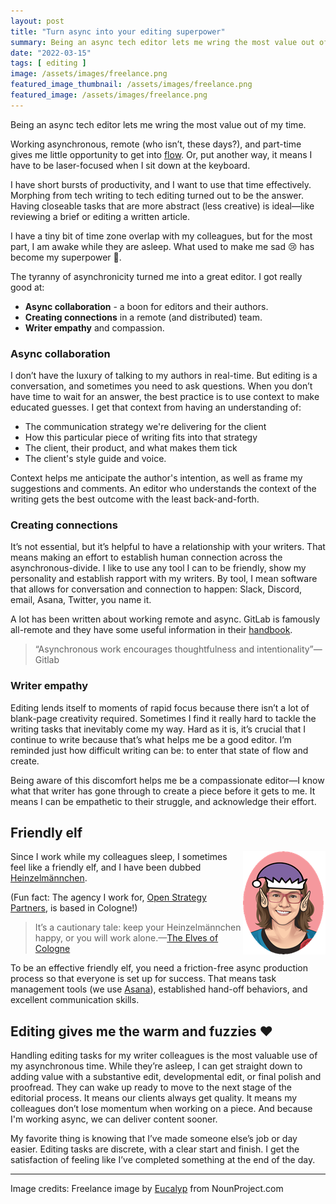 ```yaml
---
layout: post
title: "Turn async into your editing superpower"
summary: Being an async tech editor lets me wring the most value out of my time.
date: "2022-03-15"
tags: [ editing ]
image: /assets/images/freelance.png
featured_image_thumbnail: /assets/images/freelance.png
featured_image: /assets/images/freelance.png
---
```



Being an async tech editor lets me wring the most value out of my time.

Working asynchronous, remote (who isn’t, these days?), and part-time gives me little opportunity to get into [flow](https://en.wikipedia.org/wiki/Flow_(psychology)). 
Or, put another way, it means I have to be laser-focused when I sit down at the keyboard. 

I have short bursts of productivity, and I want to use that time effectively. Morphing from tech writing to tech editing turned out to be the answer. Having closeable tasks that are more abstract (less creative) is ideal—like reviewing a brief or editing a written article.

I have a tiny bit of time zone overlap with my colleagues, but for the most part, I am awake while they are asleep. What used to make me sad 😢 has become my superpower 🚀.  

The tyranny of asynchronicity turned me into a great editor. I got really good at:

* **Async collaboration** - a boon for editors and their authors.
* **Creating connections** in a remote (and distributed) team.
* **Writer empathy** and compassion.


### Async collaboration

I don’t have the luxury of talking to my authors in real-time. But editing is a conversation, and sometimes you need to ask questions. When you don’t have time to wait for an answer, the best practice is to use context to make educated guesses. I get that context from having an understanding of:

* The communication strategy we're delivering for the client
* How this particular piece of writing fits into that strategy
* The client, their product, and what makes them tick 
* The client's style guide and voice.

Context helps me anticipate the author's intention, as well as frame my suggestions and comments. An editor who understands the context of the writing gets the best outcome with the least back-and-forth.


### Creating connections

It’s not essential, but it’s helpful to have a relationship with your writers. That means making an effort to establish human connection across the asynchronous-divide. I 
like to use any tool I can to be friendly, show my personality and establish rapport with my writers. By tool, I mean software that allows for conversation and connection to happen: Slack, Discord, email, Asana, Twitter, you name it.

A lot has been written about working remote 
and async. GitLab is famously all-remote and they have some useful information in their [handbook](https://about.gitlab.com/company/culture/all-remote/asynchronous/).

> “Asynchronous work encourages thoughtfulness and intentionality”—Gitlab


### Writer empathy

Editing lends itself to moments of rapid focus because there isn’t a lot of blank-page creativity required. Sometimes I find it really hard to tackle the writing tasks that inevitably come my way. Hard as it is, it’s crucial that I continue to write because that’s what helps me be a good editor.
 I’m reminded just how difficult writing can be: to enter that state of flow and create. 

Being aware of this discomfort helps me be a compassionate editor—I know what
that writer has gone through to create a piece before it gets to me. It means I can be empathetic to their struggle, and acknowledge their effort.


## Friendly elf

<img src="/assets/images/flicstarelf.png" align="right"/>

Since I work while my colleagues sleep, I sometimes feel like a friendly elf, and I have been dubbed [Heinzelmännchen](https://en.wikipedia.org/wiki/Heinzelm%C3%A4nnchen). 

(Fun fact: The agency I work for, [Open Strategy Partners](https://openstrategypartners.com/), is based in Cologne!)

> It’s a cautionary tale: keep your Heinzelmännchen happy, or you will work alone.—[The Elves of Cologne](https://germangirlinamerica.com/heinzelmannchen-the-elves-of-cologne/)

To be an effective friendly elf, you need a friction-free async production process so that everyone is set up for success. That means task management tools
(we use [Asana](https://asana.com/)), established hand-off behaviors, and excellent communication skills.


## Editing gives me the warm and fuzzies ♥

Handling editing tasks for my writer colleagues is the most valuable use 
of my asynchronous time. While they’re asleep, I can get straight down to adding value with a substantive edit, developmental edit, or final polish and proofread. They can wake up ready to move to the next stage of 
the editorial process. It means our clients always get quality. It means my colleagues 
don’t lose momentum when working on a piece. And because I'm working async, we can deliver content sooner.

My favorite thing is knowing that I’ve made someone else’s job or day easier. Editing tasks are discrete, with a clear start and finish. I get the satisfaction of feeling like I’ve completed something at the end of the day.   

---

Image credits: Freelance image by [Eucalyp](https://thenounproject.com/eucalyp/) from NounProject.com

